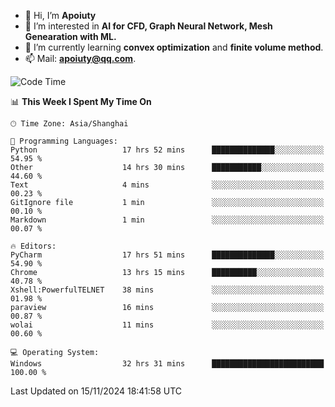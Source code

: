 - 👋 Hi, I’m **Apoiuty**
- 👀 I’m interested in **AI for CFD, Graph Neural Network, Mesh Genearation with ML.**
- 🌱 I’m currently learning **convex optimization** and **finite volume method**.
- 📫 Mail: **apoiuty@qq.com**.


<!--START_SECTION:waka-->
![Code Time](http://img.shields.io/badge/Code%20Time-1%2C399%20hrs%2022%20mins-blue)

📊 **This Week I Spent My Time On** 

```text
🕑︎ Time Zone: Asia/Shanghai

💬 Programming Languages: 
Python                   17 hrs 52 mins      ██████████████░░░░░░░░░░░   54.95 % 
Other                    14 hrs 30 mins      ███████████░░░░░░░░░░░░░░   44.60 % 
Text                     4 mins              ░░░░░░░░░░░░░░░░░░░░░░░░░   00.23 % 
GitIgnore file           1 min               ░░░░░░░░░░░░░░░░░░░░░░░░░   00.10 % 
Markdown                 1 min               ░░░░░░░░░░░░░░░░░░░░░░░░░   00.07 % 

🔥 Editors: 
PyCharm                  17 hrs 51 mins      ██████████████░░░░░░░░░░░   54.90 % 
Chrome                   13 hrs 15 mins      ██████████░░░░░░░░░░░░░░░   40.78 % 
Xshell:PowerfulTELNET    38 mins             ░░░░░░░░░░░░░░░░░░░░░░░░░   01.98 % 
paraview                 16 mins             ░░░░░░░░░░░░░░░░░░░░░░░░░   00.87 % 
wolai                    11 mins             ░░░░░░░░░░░░░░░░░░░░░░░░░   00.60 % 

💻 Operating System: 
Windows                  32 hrs 31 mins      █████████████████████████   100.00 % 
```


 Last Updated on 15/11/2024 18:41:58 UTC
<!--END_SECTION:waka-->



<!---
Apoiuty/Apoiuty is a ✨ special ✨ repository because its `README.md` (this file) appears on your GitHub profile.
You can click the Preview link to take a look at your changes.
--->
